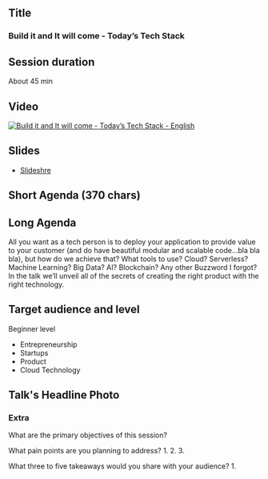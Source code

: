 ## Title
### Build it and It will come - Today’s Tech Stack

## Session duration

About 45 min

## Video

[![Build it and It will come - Today’s Tech Stack - English](http://img.youtube.com/vi/uftHxXUy3V0/0.jpg)](https://www.youtube.com/watch?v=uftHxXUy3V0)

## Slides

- [Slideshre]()

## Short Agenda (370 chars)


## Long Agenda
All you want as a tech person is to deploy your application to provide value to your customer (and do have beautiful modular and scalable code...bla bla bla), 
but how do we achieve that? What tools to use? Cloud? Serverless? Machine Learning? Big Data? AI? Blockchain? Any other Buzzword I forgot?
In the talk we’ll unveil all of the secrets of creating the right product with the right technology.


## Target audience and level

Beginner level

- Entrepreneurship 
- Startups 
- Product
- Cloud Technology

## Talk's Headline Photo



### Extra

What are the primary objectives of this session?


What pain points are you planning to address?
1. 
2. 
3. 


What three to five takeaways would you share with your audience?
1. 



